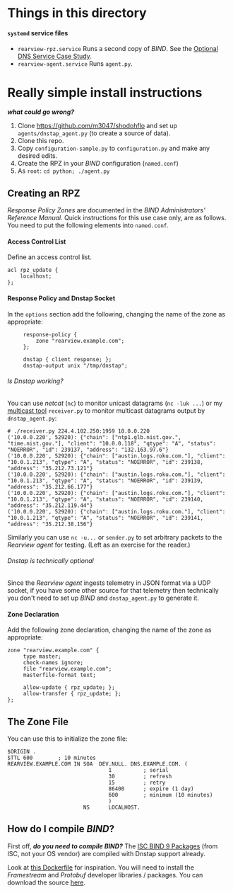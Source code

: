 # Things in this directory

#### `systemd` service files

* `rearview-rpz.service` Runs a second copy of _BIND_. See the [Optional DNS Service Case Study](https://github.com/m3047/rear_view_rpz/blob/main/install/Optional_DNS_Service.md).
* `rearview-agent.service` Runs `agent.py`.

# Really simple install instructions

***what could go wrong?***

1. Clone https://github.com/m3047/shodohflo and set up `agents/dnstap_agent.py` (to create a source of data).
1. Clone this repo.
1. Copy `configuration-sample.py` to `configuration.py` and make any desired edits.
1. Create the RPZ in your _BIND_ configuration (`named.conf`)
1. As `root`: `cd python; ./agent.py`

## Creating an RPZ

_Response Policy Zones_ are documented in the _BIND Administrators' Reference Manual_. Quick instructions
for this use case only, are as follows. You need to put the following elements into `named.conf`.

#### Access Control List

Define an access control list.

```
acl rpz_update {
    localhost;
};
```

#### Response Policy and Dnstap Socket

In the `options` section add the following, changing the name of the zone as appropriate:

```
     response-policy {
         zone "rearview.example.com";
     };

     dnstap { client response; };
     dnstap-output unix "/tmp/dnstap";
```

###### Is Dnstap working?

You can use _netcat_ (`nc`) to monitor unicast datagrams (`nc -luk ...`) or my [multicast tool](https://athena.m3047.net/pub/python/multicast/) `receiver.py` to monitor multicast datagrams output by `dnstap_agent.py`:

```
# ./receiver.py 224.4.102.250:1959 10.0.0.220
('10.0.0.220', 52920): {"chain": ["ntp1.glb.nist.gov.", "time.nist.gov."], "client": "10.0.0.118", "qtype": "A", "status": "NOERROR", "id": 239137, "address": "132.163.97.6"}
('10.0.0.220', 52920): {"chain": ["austin.logs.roku.com."], "client": "10.0.1.213", "qtype": "A", "status": "NOERROR", "id": 239138, "address": "35.212.73.121"}
('10.0.0.220', 52920): {"chain": ["austin.logs.roku.com."], "client": "10.0.1.213", "qtype": "A", "status": "NOERROR", "id": 239139, "address": "35.212.66.177"}
('10.0.0.220', 52920): {"chain": ["austin.logs.roku.com."], "client": "10.0.1.213", "qtype": "A", "status": "NOERROR", "id": 239140, "address": "35.212.119.44"}
('10.0.0.220', 52920): {"chain": ["austin.logs.roku.com."], "client": "10.0.1.213", "qtype": "A", "status": "NOERROR", "id": 239141, "address": "35.212.38.156"}
```

Similarly you can use `nc -u...` or `sender.py` to set arbitrary packets to the _Rearview agent_ for testing. (Left as an exercise for the reader.)

###### Dnstap is technically optional

Since the _Rearview agent_ ingests telemetry in JSON format via a UDP socket, if you have some other source for that telemetry
then technically you don't need to set up _BIND_ and `dnstap_agent.py` to generate it.

#### Zone Declaration

Add the following zone declaration, changing the name of the zone as appropriate:

```
zone "rearview.example.com" {
     type master;
     check-names ignore;
     file "rearview.example.com";
     masterfile-format text;

     allow-update { rpz_update; };
     allow-transfer { rpz_update; };
};
```

## The Zone File

You can use this to initialize the zone file:

```
$ORIGIN .
$TTL 600        ; 10 minutes
REARVIEW.EXAMPLE.COM IN SOA  DEV.NULL. DNS.EXAMPLE.COM. (
                                1          ; serial
                                30         ; refresh
                                15         ; retry
                                86400      ; expire (1 day)
                                600        ; minimum (10 minutes)
                                )
                        NS      LOCALHOST.
```

## How do I compile _BIND_?

First off, ***do you need to compile BIND?*** The [ISC BIND 9 Packages](https://www.isc.org/bind/) (from ISC, not your
OS vendor) are compiled with Dnstap support already.

Look at [this Dockerfile](https://github.com/m3047/shodohflo/blob/master/examples/docker/Dockerfile) for inspiration. You will need to install the _Framestream_ and _Protobuf_ developer libraries / packages. You can download the source [here](https://www.isc.org/bind/).
